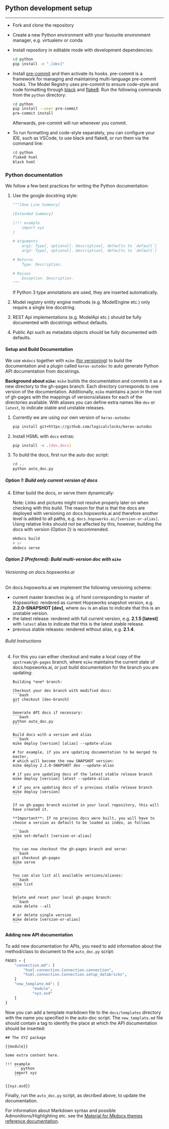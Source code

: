 ## Python development setup

---

- Fork and clone the repository

- Create a new Python environment with your favourite environment manager, e.g. virtualenv or conda

- Install repository in editable mode with development dependencies:

  ```bash
  cd python
  pip install -e ".[dev]"
  ```

- Install [pre-commit](https://pre-commit.com/) and then activate its hooks. pre-commit is a framework for managing and maintaining multi-language pre-commit hooks. The Model Registry uses pre-commit to ensure code-style and code formatting through [black](https://github.com/psf/black) and [flake8](https://gitlab.com/pycqa/flake8). Run the following commands from the `python` directory:

  ```bash
  cd python
  pip install --user pre-commit
  pre-commit install
  ```

  Afterwards, pre-commit will run whenever you commit.

- To run formatting and code-style separately, you can configure your IDE, such as VSCode, to use black and flake8, or run them via the command line:

  ```bash
  cd python
  flake8 hsml
  black hsml
  ```

### Python documentation

We follow a few best practices for writing the Python documentation:

1. Use the google docstring style:

   ```python
   """[One Line Summary]

   [Extended Summary]

   [!!! example
       import xyz
   ]

   # Arguments
       arg1: Type[, optional]. Description[, defaults to `default`]
       arg2: Type[, optional]. Description[, defaults to `default`]

   # Returns
       Type. Description.

   # Raises
       Exception. Description.
   """
   ```

   If Python 3 type annotations are used, they are inserted automatically.

2. Model registry entity engine methods (e.g. ModelEngine etc.) only require a single line docstring.
3. REST Api implementations (e.g. ModelApi etc.) should be fully documented with docstrings without defaults.
4. Public Api such as metadata objects should be fully documented with defaults.

#### Setup and Build Documentation

We use `mkdocs` together with `mike` ([for versioning](https://github.com/jimporter/mike/)) to build the documentation and a plugin called `keras-autodoc` to auto generate Python API documentation from docstrings.

**Background about `mike`:**
`mike` builds the documentation and commits it as a new directory to the gh-pages branch. Each directory corresponds to one version of the documentation. Additionally, `mike` maintains a json in the root of gh-pages with the mappings of versions/aliases for each of the directories available. With aliases you can define extra names like `dev` or `latest`, to indicate stable and unstable releases.

1. Currently we are using our own version of `keras-autodoc`

   ```bash
   pip install git+https://github.com/logicalclocks/keras-autodoc
   ```

2. Install HSML with `docs` extras:

   ```bash
   pip install -e .[dev,docs]
   ```

3. To build the docs, first run the auto doc script:

   ```bash
   cd ..
   python auto_doc.py
   ```

##### Option 1: Build only current version of docs

4. Either build the docs, or serve them dynamically:

   Note: Links and pictures might not resolve properly later on when checking with this build.
   The reason for that is that the docs are deployed with versioning on docs.hopsworks.ai and
   therefore another level is added to all paths, e.g. `docs.hopsworks.ai/[version-or-alias]`.
   Using relative links should not be affected by this, however, building the docs with version
   (Option 2) is recommended.

   ```bash
   mkdocs build
   # or
   mkdocs serve
   ```

##### Option 2 (Preferred): Build multi-version doc with `mike`

###### Versioning on docs.hopsworks.ai

On docs.hopsworks.ai we implement the following versioning scheme:

- current master branches (e.g. of hsml corresponding to master of Hopsworks): rendered as current Hopsworks snapshot version, e.g. **2.2.0-SNAPSHOT [dev]**, where `dev` is an alias to indicate that this is an unstable version.
- the latest release: rendered with full current version, e.g. **2.1.5 [latest]** with `latest` alias to indicate that this is the latest stable release.
- previous stable releases: rendered without alias, e.g. **2.1.4**.

###### Build Instructions

4.  For this you can either checkout and make a local copy of the `upstream/gh-pages` branch, where
    `mike` maintains the current state of docs.hopsworks.ai, or just build documentation for the branch you are updating:

        Building *one* branch:

        Checkout your dev branch with modified docs:
        ```bash
        git checkout [dev-branch]
        ```

        Generate API docs if necessary:
        ```bash
        python auto_doc.py
        ```

        Build docs with a version and alias
        ```bash
        mike deploy [version] [alias] --update-alias

        # for example, if you are updating documentation to be merged to master,
        # which will become the new SNAPSHOT version:
        mike deploy 2.2.0-SNAPSHOT dev --update-alias

        # if you are updating docs of the latest stable release branch
        mike deploy [version] latest --update-alias

        # if you are updating docs of a previous stable release branch
        mike deploy [version]
        ```

        If no gh-pages branch existed in your local repository, this will have created it.

        **Important**: If no previous docs were built, you will have to choose a version as default to be loaded as index, as follows

        ```bash
        mike set-default [version-or-alias]
        ```

        You can now checkout the gh-pages branch and serve:
        ```bash
        git checkout gh-pages
        mike serve
        ```

        You can also list all available versions/aliases:
        ```bash
        mike list
        ```

        Delete and reset your local gh-pages branch:
        ```bash
        mike delete --all

        # or delete single version
        mike delete [version-or-alias]
        ```

#### Adding new API documentation

To add new documentation for APIs, you need to add information about the method/class to document to the `auto_doc.py` script:

```python
PAGES = {
    "connection.md": [
        "hsml.connection.Connection.connection",
        "hsml.connection.Connection.setup_databricks",
    ]
    "new_template.md": [
            "module",
            "xyz.asd"
    ]
}
```

Now you can add a template markdown file to the `docs/templates` directory with the name you specified in the auto-doc script. The `new_template.md` file should contain a tag to identify the place at which the API documentation should be inserted:

````
## The XYZ package

{{module}}

Some extra content here.

!!! example
    ```python
    import xyz
    ```

{{xyz.asd}}
````

Finally, run the `auto_doc.py` script, as decribed above, to update the documentation.

For information about Markdown syntax and possible Admonitions/Highlighting etc. see
the [Material for Mkdocs themes reference documentation](https://squidfunk.github.io/mkdocs-material/reference/abbreviations/).
